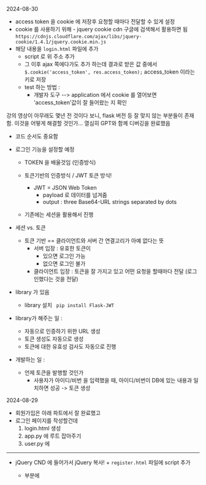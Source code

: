 2024-08-30
- access token 을 cookie 에 저장후 요청할 때마다 전달할 수 있게 설정
- cookie 를 사용하기 위해 - jquery cookie cdn 구글에 검색해서 활용하면 됨 
```https://cdnjs.cloudflare.com/ajax/libs/jquery-cookie/1.4.1/jquery.cookie.min.js```
- 해당 내용을 ```login.html``` 파일에 추가
    - script 로 위 주소 추가
    - 그 이후 ajax 쪽에다가도 추가 하는데 
        결과로 받은 값 중에서 ```$.cookie('access_token', res.access_token);``` access_token 이라는 키로 저장
    - test 하는 방법 : 
        - 개발자 도구 --> application 에서 cookie 를 열어보면 'access_token'값이 잘 들어왔는 지 확인

강의 영상이 아무래도 몇년 전 것이다 보니, flask 버전 등 잘 맞지 않는 부분들이 존재함. 
이것을 어떻게 해결할 것인가...
열심히 GPT와 함께 디버깅을 완료했음
- 코드 순서도 중요함


- 로그인 기능을 설정할 예정
    - TOKEN 을 배울것임 (인증방식) 
    - 토큰기반의 인증방식 / JWT 토큰 방식!
        - JWT = JSON Web Token
            - payload 로 데이터를 넘겨줌 
            - output : three Base64-URL strings separated by dots

    - 기존에는 세션을 활용해서 진행
- 세션 vs. 토큰
    - 토큰 기반 == 클라이언트와 서버 간 연결고리가 아예 없다는 뜻
        - 서버 입장 : 유효한 토큰이 
            - 있으면 로그인 가능
            - 없으면 로그인 불가
        - 클라이언트 입장 : 토큰을 잘 가지고 있고 어떤 요청을 할때마다 전달 (로그인했다는 것을 전달)

- library 가 있음
    - library 설치
     ``` pip install Flask-JWT```
- library가 해주는 일 :
    - 자동으로 인증하기 위한 URL 생성
    - 토큰 생성도 자동으로 생성
    - 토큰에 대한 유효성 검사도 자동으로 진행

- 개발하는 일 :
    - 언제 토큰을 발행할 것인가
        - 사용자가 아이디/비번 을 입력했을 때, 아이디/비번이 DB에 있는 내용과 일치하면 성공 -> 토큰 생성

2024-08-29
- 회원가입은 아래 파트에서 잘 완료했고 
- 로그인 페이지를 작성할건데
    1. login.html 생성
    2. app.py 에 루트 잡아주기
    3. user.py 에 

---------
- jQuery CND 에 들어가서 jQuery 복사! + ```register.html``` 파일에 script 추가
    - <head> 부분에 <script> 를 추가해서 작성하는 것임 
    - 문법 : ```$.ajax ```
    - 언제할 것인가? 
        - 회원가입할 때 버튼을 누를 것임
        - 이때 ajax 요청을 하여 성공이 되었을 때 alert 띄우고 홈으로 보내는 작업
        ㄴ 버튼을 눌렀을 때 ajax 실행 == 함수로 작성
    - 완료되었을 때 콜백을 받을 수 있음 
    
    - 작성이 완료된 후에는 버튼과 연결해야함
    기존 코드
    ```<button type="submit" class="btn btn-primary">등록</button>```
    수정할 내용
    type을 'submit' 일 클릭 할경우, 액션이 넘어감
    type 을 버튼으로 변경, onclick 을 만들고 만든 function 과 연결
    ```<button type="button" class="btn btn-primary" onclick="regist()">등록</button>```
    - 이제 비로소 버튼과 함수가 연결됨

    ----
    - ajax로 이제 데이터도 같이 전송하고 'POST'를 해볼 것임 
    - api 는 폼을 사용하지 않고 json 을 활용함
    - json 형태로 변경해줘야함. 
        - 그래서 form 을 사용하고 있는 부분을 변경해줘야함.

    - API를 만들었음. JSON 으로만 데이터를 주고 받음 
    - 문법하나 - 빨간줄 쳐있을 땐 ```,``` 를 빠뜨렸다거나 등 문제가 있을 수 있음. 
    꼼꼼히 체크 필요 

2024-08-28

b79104c57903d9464c349478955a56a9588b5a19
- 이제 회원 정보 관련 CRUD 전체를 다룰 것임
    - /api/v1/users 까지 등록이 되었더라면 이제는
    - /api/v1/users/<uid> 형태로 하나씩 꺼내서 확인, 수정, 삭제 등 하는 것을 해볼 것임 
- user는 object (class 변수임) => serialize 해줘야함 
- method 가 delete 일 경우, 성공했다는 200 메시지를 주는데, 간혹 204 메시지를 주는 경우도 있음
    - 204 : no contents 라는 의미
    - 정상적으로 삭제가 되었으니 앞으로 요청한 이 콘텐츠는 이용할 수 없다는 상태코드임 
- CRUD 관련해서 작업 완료했고 bash terminal 에서 아래 코드로 테스트 해 볼 수 있었음
```curl -X PUT -H "Content-Type: application/json; charset=utf-8" -d '{"userid":"lee"}' "http://127.0.0.1:5000/api/v1/users/4" ```


44494abda6147926ce4e34d689f3f296889fbdef
- user.py 에서 methods 중 POST 에 대한 부분은 어느정도 작성이 되었는데 이제 GET 에 대한 부분을 작업
- 이때 query.all() 을 활용할것임
    - 근데 이것은 JSON 형식이 아니어서 오류가 남
- 가독성이 좋고 더 편리하게 모델을 serialize 직렬화 해야함 
    > models.py 에 가서 class Fcuser 에 속성 (property) 값을 추가함

a3feef2beee189e686e1763c13652c3f53038714
인덴트 처리가 잘못되어있었던 부분 잡음
원하는 대로 정상적으로 작동하는 것을 확인하고 다음 스테이지로 넘어감

2024-08-27
API 는 리소스 중심

DB 관련 코드 설정
Blueprint (app.py에 추가)
- 내가 작성하는 controller 코드들이 app.py 안에 모여있지 않고 분리해서 작성할 수 있게 도와주는 기능
- api_v1 폴더 안에 만들어져있음 
- 우리가 개발한 controller 코드는 user.py 안에 만들어져있음

api 는 공통으로 사용하는 __init__ 안에 
api 루트에 생성하겠죠

API = 템플릿 코드를 반환한것이 아니라 
jsonify 함수를 통해서 resource 만 전달함

어떤 요청에 대한 응답
성공여부, 데이터만 전달, 에러코드 전달 

CRUD 라는 사용자 관련된 모든 API를 만들고 나서 Jquery (템플릿)쪽으로 가서 다 연결할 예정